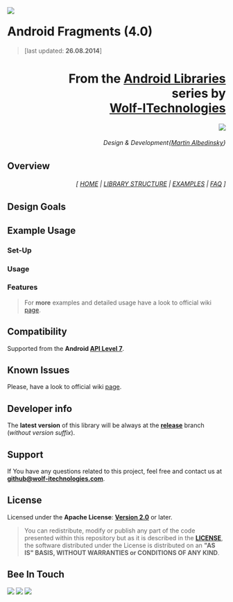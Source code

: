 <a href="http://www.android.com/">
<img align="left" src="http://www.wolf-itechnologies.com/images/wit/android/wit_ic_android_100.png" />
</a>

Android Fragments (4.0)
===============
> [last updated: **26.08.2014**]

<h1 align="right">
	From the <a href="" title="">Android Libraries</a>
	<br/>
	series by
	<br/>
	<a href="https://plus.google.com/u/0/104376986791224020588/" title="Google+ Page">Wolf-ITechnologies</a>
</h1>
<p align="right">
	<a href="" title="">
		<img src="http://www.wolf-itechnologies.com/images/wit/main/logo/wit_logo_200.png" />
	</a>
</p>
<h6 align="right">
	Design & Development{<a href="https://plus.google.com/u/2/104003516948492231224/" title="Google+">Martin Albedinsky</a>}
</h6>

## Overview ##

<h6 align="right">[
<a href="https://github.com/Wolf-ITechnologies/android_fragments/wiki" title="Wiki home page">HOME</a>
|
<a href="https://github.com/Wolf-ITechnologies/android_fragments/wiki/Library-Structure" title="Structure and design of library">LIBRARY STRUCTURE</a>
|
<a href="https://github.com/Wolf-ITechnologies/android_fragments/tree/release/examples" title="Simple project with examples">EXAMPLES</a>
|
<a href="https://github.com/Wolf-ITechnologies/android_fragments/wiki/FAQ" title="Frequently asked questions">FAQ</a>
]</h6>

## Design Goals ##

## Example Usage ##

### Set-Up ###

### Usage ###

### Features ###

> For **more** examples and detailed usage have a look to official wiki [page](https://github.com/Wolf-ITechnologies/android_fragments/wiki/Detailed-Usage).

## Compatibility ##

Supported from the **Android [API Level 7](http://developer.android.com/about/versions/android-2.1.html "See API highlights")**.

## Known Issues ##

Please, have a look to official wiki [page](https://github.com/Wolf-ITechnologies/android_fragments/wiki/Known-Issues).

## Developer info ##

The **latest version** of this library will be always at the [**release**](https://github.com/Wolf-ITechnologies/android_fragments "Latest version") branch (<i>without version suffix</i>).

## Support ##

If You have any questions related to this project, feel free and contact us at **[github@wolf-itechnologies.com](mailto:github.public@wolf-itechnologies.com)**.

## License ##

Licensed under the **Apache License**: **[Version 2.0](http://www.apache.org/licenses/LICENSE-2.0)** or later.

> You can redistribute, modify or publish any part of the code presented within this repository but as it is described in the [**LICENSE**](https://github.com/Wolf-ITechnologies/android_fragments/blob/release/LICENSE.md), the software distributed under the License is distributed on an **"AS IS" BASIS, WITHOUT WARRANTIES or CONDITIONS OF ANY KIND**.

## Bee In Touch ##

[![](http://www.wolf-itechnologies.com/images/wit/social/google/wit_ic_google+_100.png)](https://plus.google.com/104376986791224020588 "Visit our Google+ page for Android")
[![](http://www.wolf-itechnologies.com/images/wit/social/facebook/wit_ic_facebook_100.png)](https://www.facebook.com/pages/AndroidWolf-ITechnologies/627264120638706 "Visit our Facebook page for Android")
[![](http://www.wolf-itechnologies.com/images/wit/social/twitter/wit_ic_twitter_100.png)](https://twitter.com/AndroidWIT "Visit our Twitter page for Android")
